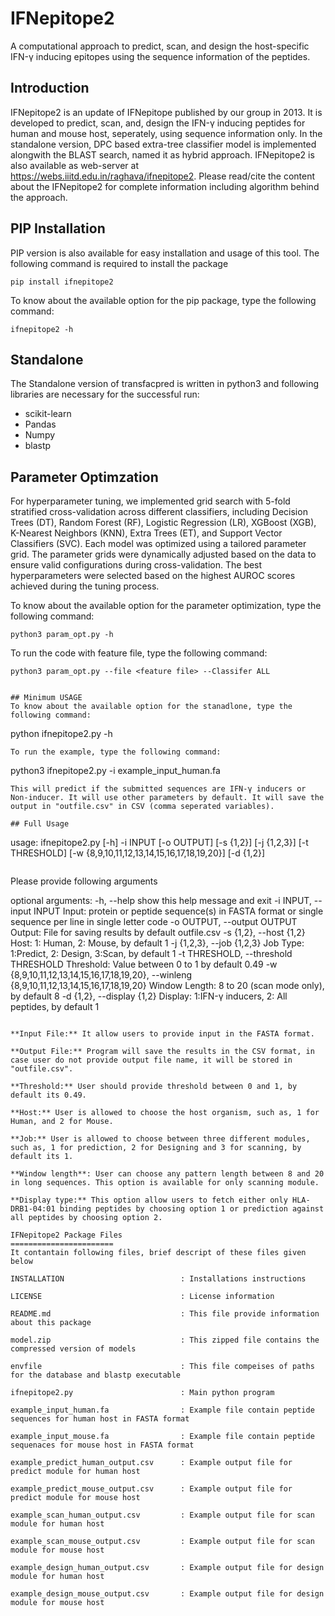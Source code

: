 # IFNepitope2
A computational approach to predict, scan, and design the host-specific IFN-γ inducing epitopes using the sequence information of the peptides.
## Introduction
IFNepitope2 is an update of IFNepitope published by our group in 2013. It is developed to predict, scan, and, design the IFN-γ inducing peptides for human and mouse host, seperately, using sequence information only. In the standalone version, DPC based extra-tree classifier model is implemented alongwith the BLAST search, named it as hybrid approach.
IFNepitope2 is also available as web-server at https://webs.iiitd.edu.in/raghava/ifnepitope2. Please read/cite the content about the IFNepitope2 for complete information including algorithm behind the approach.

## PIP Installation
PIP version is also available for easy installation and usage of this tool. The following command is required to install the package 
```
pip install ifnepitope2
```
To know about the available option for the pip package, type the following command:
```
ifnepitope2 -h
```
## Standalone
The Standalone version of transfacpred is written in python3 and following libraries are necessary for the successful run:
- scikit-learn
- Pandas
- Numpy
- blastp

## Parameter Optimzation
For hyperparameter tuning, we implemented grid search with 5-fold stratified cross-validation across different classifiers, including Decision Trees (DT), Random Forest (RF), Logistic Regression (LR), XGBoost (XGB), K-Nearest Neighbors (KNN), Extra Trees (ET), and Support Vector Classifiers (SVC). Each model was optimized using a tailored parameter grid. The parameter grids were dynamically adjusted based on the data to ensure valid configurations during cross-validation. The best hyperparameters were selected based on the highest AUROC scores achieved during the tuning process. 

To know about the available option for the parameter optimization, type the following command:
```
python3 param_opt.py -h
```
To run the code with feature file, type the following command:
```
python3 param_opt.py --file <feature file> --Classifer ALL


## Minimum USAGE
To know about the available option for the stanadlone, type the following command:
```
python ifnepitope2.py -h
```
To run the example, type the following command:
```
python3 ifnepitope2.py -i example_input_human.fa
```
This will predict if the submitted sequences are IFN-γ inducers or Non-inducer. It will use other parameters by default. It will save the output in "outfile.csv" in CSV (comma seperated variables).

## Full Usage
```
usage: ifnepitope2.py [-h]
		      -i INPUT
		      [-o OUTPUT]
		      [-s {1,2}]
		      [-j {1,2,3}]
                      [-t THRESHOLD]
                      [-w {8,9,10,11,12,13,14,15,16,17,18,19,20}]
		      [-d {1,2}]
```
```
Please provide following arguments

optional arguments:
  -h, --help            show this help message and exit
  -i INPUT, --input INPUT
                        Input: protein or peptide sequence(s) in FASTA format
                        or single sequence per line in single letter code
  -o OUTPUT, --output OUTPUT
                        Output: File for saving results by default outfile.csv
  -s {1,2}, --host {1,2}
                        Host: 1: Human, 2: Mouse, by default 1
  -j {1,2,3}, --job {1,2,3}
                        Job Type: 1:Predict, 2: Design, 3:Scan, by default 1
  -t THRESHOLD, --threshold THRESHOLD
                        Threshold: Value between 0 to 1 by default 0.49
  -w {8,9,10,11,12,13,14,15,16,17,18,19,20}, --winleng {8,9,10,11,12,13,14,15,16,17,18,19,20}
                        Window Length: 8 to 20 (scan mode only), by default 8
  -d {1,2}, --display {1,2}
                        Display: 1:IFN-γ inducers, 2: All peptides, by default 1
```

**Input File:** It allow users to provide input in the FASTA format.

**Output File:** Program will save the results in the CSV format, in case user do not provide output file name, it will be stored in "outfile.csv".

**Threshold:** User should provide threshold between 0 and 1, by default its 0.49.

**Host:** User is allowed to choose the host organism, such as, 1 for Human, and 2 for Mouse.

**Job:** User is allowed to choose between three different modules, such as, 1 for prediction, 2 for Designing and 3 for scanning, by default its 1.

**Window length**: User can choose any pattern length between 8 and 20 in long sequences. This option is available for only scanning module.

**Display type:** This option allow users to fetch either only HLA-DRB1-04:01 binding peptides by choosing option 1 or prediction against all peptides by choosing option 2.

IFNepitope2 Package Files
=======================
It contantain following files, brief descript of these files given below

INSTALLATION                          : Installations instructions

LICENSE                               : License information

README.md                             : This file provide information about this package

model.zip                             : This zipped file contains the compressed version of models

envfile                               : This file compeises of paths for the database and blastp executable

ifnepitope2.py 	                      : Main python program

example_input_human.fa                : Example file contain peptide sequences for human host in FASTA format

example_input_mouse.fa                : Example file contain peptide sequenaces for mouse host in FASTA format

example_predict_human_output.csv      : Example output file for predict module for human host

example_predict_mouse_output.csv      : Example output file for predict module for mouse host

example_scan_human_output.csv         : Example output file for scan module for human host

example_scan_mouse_output.csv         : Example output file for scan module for mouse host

example_design_human_output.csv       : Example output file for design module for human host

example_design_mouse_output.csv       : Example output file for design module for mouse host
